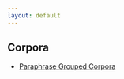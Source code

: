 ```yaml
---
layout: default
---
```


## Corpora

 - [Paraphrase Grouped Corpora](./paraphrase_grouped_corpora/)
